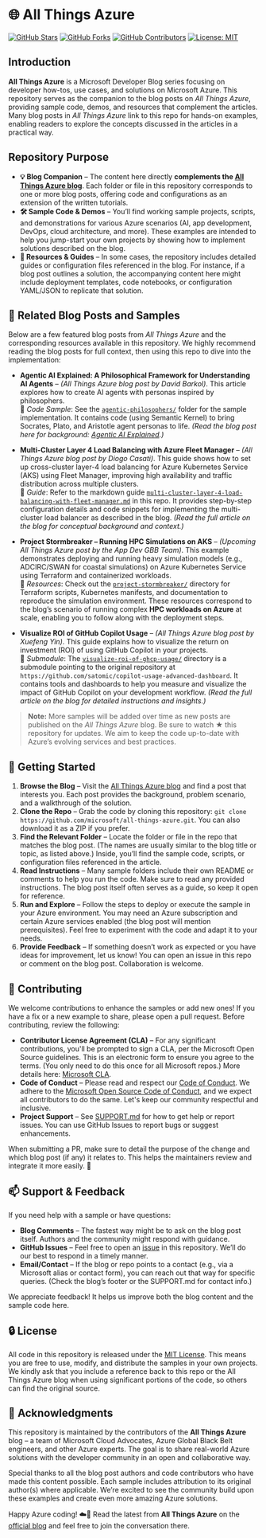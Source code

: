 # 🌐 All Things Azure

[![GitHub Stars](https://img.shields.io/github/stars/microsoft/all-things-azure?style=social)](https://github.com/microsoft/all-things-azure/stargazers)
[![GitHub Forks](https://img.shields.io/github/forks/microsoft/all-things-azure?style=social)](https://github.com/microsoft/all-things-azure/network/members)
[![GitHub Contributors](https://img.shields.io/github/contributors/microsoft/all-things-azure)](https://github.com/microsoft/all-things-azure/graphs/contributors)
[![License: MIT](https://img.shields.io/github/license/microsoft/all-things-azure)](./LICENSE)

## Introduction

**All Things Azure** is a Microsoft Developer Blog series focusing on developer how-tos, use cases, and solutions on Microsoft Azure. This repository serves as the companion to the blog posts on *All Things Azure*, providing sample code, demos, and resources that complement the articles. Many blog posts in *All Things Azure* link to this repo for hands-on examples, enabling readers to explore the concepts discussed in the articles in a practical way.

## Repository Purpose

- **💡 Blog Companion** – The content here directly **complements the [All Things Azure blog](https://devblogs.microsoft.com/all-things-azure/)**. Each folder or file in this repository corresponds to one or more blog posts, offering code and configurations as an extension of the written tutorials.
- **🛠️ Sample Code & Demos** – You’ll find working sample projects, scripts, and demonstrations for various Azure scenarios (AI, app development, DevOps, cloud architecture, and more). These examples are intended to help you jump-start your own projects by showing how to implement solutions described on the blog.
- **📁 Resources & Guides** – In some cases, the repository includes detailed guides or configuration files referenced in the blog. For instance, if a blog post outlines a solution, the accompanying content here might include deployment templates, code notebooks, or configuration YAML/JSON to replicate that solution.

## 🔗 Related Blog Posts and Samples

Below are a few featured blog posts from *All Things Azure* and the corresponding resources available in this repository. We highly recommend reading the blog posts for full context, then using this repo to dive into the implementation:

- **Agentic AI Explained: A Philosophical Framework for Understanding AI Agents** – *(All Things Azure blog post by David Barkol)*. This article explores how to create AI agents with personas inspired by philosophers.  
  📌 *Code Sample*: See the [`agentic-philosophers/`](./agentic-philosophers) folder for the sample implementation. It contains code (using Semantic Kernel) to bring Socrates, Plato, and Aristotle agent personas to life. *(Read the blog post here for background: [Agentic AI Explained](https://devblogs.microsoft.com/all-things-azure/agentic-philosophers/).)*

- **Multi-Cluster Layer 4 Load Balancing with Azure Fleet Manager** – *(All Things Azure blog post by Diogo Casati)*. This guide shows how to set up cross-cluster layer-4 load balancing for Azure Kubernetes Service (AKS) using Fleet Manager, improving high availability and traffic distribution across multiple clusters.  
  📌 *Guide*: Refer to the markdown guide [`multi-cluster-layer-4-load-balancing-with-fleet-manager.md`](./multi-cluster-layer-4-load-balancing-with-fleet-manager.md) in this repo. It provides step-by-step configuration details and code snippets for implementing the multi-cluster load balancer as described in the blog. *(Read the full article on the blog for conceptual background and context.)*

- **Project Stormbreaker – Running HPC Simulations on AKS** – *(Upcoming All Things Azure post by the App Dev GBB Team)*. This example demonstrates deploying and running heavy simulation models (e.g., ADCIRC/SWAN for coastal simulations) on Azure Kubernetes Service using Terraform and containerized workloads.  
  📌 *Resources*: Check out the [`project-stormbreaker/`](./project-stormbreaker) directory for Terraform scripts, Kubernetes manifests, and documentation to reproduce the simulation environment. These resources correspond to the blog’s scenario of running complex **HPC workloads on Azure** at scale, enabling you to follow along with the deployment steps.

- **Visualize ROI of GitHub Copilot Usage** – *(All Things Azure blog post by Xuefeng Yin)*. This guide explains how to visualize the return on investment (ROI) of using GitHub Copilot in your projects.  
  📌 *Submodule*: The [`visualize-roi-of-ghcp-usage/`](./visualize-roi-of-ghcp-usage) directory is a submodule pointing to the original repository at `https://github.com/satomic/copilot-usage-advanced-dashboard`. It contains tools and dashboards to help you measure and visualize the impact of GitHub Copilot on your development workflow. *(Read the full article on the blog for detailed instructions and insights.)*

> **Note:** More samples will be added over time as new posts are published on the *All Things Azure* blog. Be sure to watch ★ this repository for updates. We aim to keep the code up-to-date with Azure’s evolving services and best practices.

## 🚀 Getting Started 

1. **Browse the Blog** – Visit the [All Things Azure blog](https://devblogs.microsoft.com/all-things-azure/) and find a post that interests you. Each post provides the background, problem scenario, and a walkthrough of the solution.
2. **Clone the Repo** – Grab the code by cloning this repository: `git clone https://github.com/microsoft/all-things-azure.git`. You can also download it as a ZIP if you prefer.
3. **Find the Relevant Folder** – Locate the folder or file in the repo that matches the blog post. (The names are usually similar to the blog title or topic, as listed above.) Inside, you’ll find the sample code, scripts, or configuration files referenced in the article.
4. **Read Instructions** – Many sample folders include their own README or comments to help you run the code. Make sure to read any provided instructions. The blog post itself often serves as a guide, so keep it open for reference.
5. **Run and Explore** – Follow the steps to deploy or execute the sample in your Azure environment. You may need an Azure subscription and certain Azure services enabled (the blog post will mention prerequisites). Feel free to experiment with the code and adapt it to your needs.
6. **Provide Feedback** – If something doesn’t work as expected or you have ideas for improvement, let us know! You can open an issue in this repo or comment on the blog post. Collaboration is welcome.

## 🤝 Contributing

We welcome contributions to enhance the samples or add new ones! If you have a fix or a new example to share, please open a pull request. Before contributing, review the following:

- **Contributor License Agreement (CLA)** – For any significant contributions, you'll be prompted to sign a CLA, per the Microsoft Open Source guidelines. This is an electronic form to ensure you agree to the terms. (You only need to do this once for all Microsoft repos.) More details here: [Microsoft CLA](https://cla.opensource.microsoft.com).
- **Code of Conduct** – Please read and respect our [Code of Conduct](./CODE_OF_CONDUCT.md). We adhere to the [Microsoft Open Source Code of Conduct](https://opensource.microsoft.com/codeofconduct), and we expect all contributors to do the same. Let's keep our community respectful and inclusive.
- **Project Support** – See [SUPPORT.md](./SUPPORT.md) for how to get help or report issues. You can use GitHub Issues to report bugs or suggest enhancements.

When submitting a PR, make sure to detail the purpose of the change and which blog post (if any) it relates to. This helps the maintainers review and integrate it more easily. 🎉

## 📫 Support & Feedback

If you need help with a sample or have questions:

- **Blog Comments** – The fastest way might be to ask on the blog post itself. Authors and the community might respond with guidance.
- **GitHub Issues** – Feel free to open an [issue](https://github.com/microsoft/all-things-azure/issues) in this repository. We’ll do our best to respond in a timely manner.
- **Email/Contact** – If the blog or repo points to a contact (e.g., via a Microsoft alias or contact form), you can reach out that way for specific queries. (Check the blog’s footer or the SUPPORT.md for contact info.)

We appreciate feedback! It helps us improve both the blog content and the sample code here.

## 🔒 License

All code in this repository is released under the [MIT License](./LICENSE). This means you are free to use, modify, and distribute the samples in your own projects. We kindly ask that you include a reference back to this repo or the All Things Azure blog when using significant portions of the code, so others can find the original source. 

## 🙏 Acknowledgments

This repository is maintained by the contributors of the **All Things Azure** blog – a team of Microsoft Cloud Advocates, Azure Global Black Belt engineers, and other Azure experts. The goal is to share real-world Azure solutions with the developer community in an open and collaborative way. 

Special thanks to all the blog post authors and code contributors who have made this content possible. Each sample includes attribution to its original author(s) where applicable. We’re excited to see the community build upon these examples and create even more amazing Azure solutions.

Happy Azure coding! ☁️🚀 Read the latest from **All Things Azure** on the [official blog](https://devblogs.microsoft.com/all-things-azure/) and feel free to join the conversation there. 

